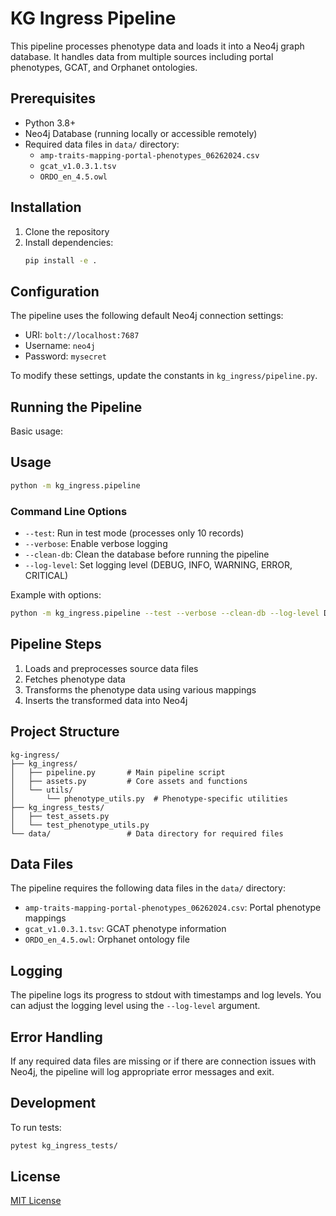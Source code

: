 # KG Ingress Pipeline

This pipeline processes phenotype data and loads it into a Neo4j graph database. It handles data from multiple sources including portal phenotypes, GCAT, and Orphanet ontologies.

## Prerequisites

- Python 3.8+
- Neo4j Database (running locally or accessible remotely)
- Required data files in `data/` directory:
  - `amp-traits-mapping-portal-phenotypes_06262024.csv`
  - `gcat_v1.0.3.1.tsv`
  - `ORDO_en_4.5.owl`

## Installation

1. Clone the repository
2. Install dependencies:
   ```bash
   pip install -e .
   ```

## Configuration

The pipeline uses the following default Neo4j connection settings:
- URI: `bolt://localhost:7687`
- Username: `neo4j`
- Password: `mysecret`

To modify these settings, update the constants in `kg_ingress/pipeline.py`.

## Running the Pipeline

Basic usage:

## Usage
```bash
python -m kg_ingress.pipeline
```

### Command Line Options

- `--test`: Run in test mode (processes only 10 records)
- `--verbose`: Enable verbose logging
- `--clean-db`: Clean the database before running the pipeline
- `--log-level`: Set logging level (DEBUG, INFO, WARNING, ERROR, CRITICAL)

Example with options:
```bash
python -m kg_ingress.pipeline --test --verbose --clean-db --log-level DEBUG
```

## Pipeline Steps

1. Loads and preprocesses source data files
2. Fetches phenotype data
3. Transforms the phenotype data using various mappings
4. Inserts the transformed data into Neo4j

## Project Structure

```
kg-ingress/
├── kg_ingress/
│   ├── pipeline.py       # Main pipeline script
│   ├── assets.py         # Core assets and functions
│   └── utils/
│       └── phenotype_utils.py  # Phenotype-specific utilities
├── kg_ingress_tests/
│   ├── test_assets.py
│   └── test_phenotype_utils.py
└── data/                 # Data directory for required files
```

## Data Files

The pipeline requires the following data files in the `data/` directory:

- `amp-traits-mapping-portal-phenotypes_06262024.csv`: Portal phenotype mappings
- `gcat_v1.0.3.1.tsv`: GCAT phenotype information
- `ORDO_en_4.5.owl`: Orphanet ontology file

## Logging

The pipeline logs its progress to stdout with timestamps and log levels. You can adjust the logging level using the `--log-level` argument.

## Error Handling

If any required data files are missing or if there are connection issues with Neo4j, the pipeline will log appropriate error messages and exit.

## Development

To run tests:

```bash
pytest kg_ingress_tests/
```

## License

[MIT License](LICENSE)